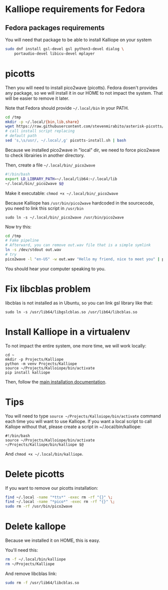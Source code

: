 # Kalliope requirements for Fedora

## Fedora packages requirements

You will need that package to be able to install Kalliope on your system

```bash
sudo dnf install gsl-devel gsl python3-devel dialog \
    portaudio-devel libicu-devel mplayer
```

# picotts

Then you will need to install pico2wave (picotts).
Fedora dosen't provides any package, so we will install it in our HOME to not impact the system. That will be easier to remove it later.

Note that Fedora should provide `~/.local/bin` in your PATH. 

```bash
cd /tmp
mkdir -p ~/.local/{bin,lib,share}
wget https://raw.githubusercontent.com/stevenmirabito/asterisk-picotts/master/picotts-install.sh
# call install script replacing
# default path
sed 's,\s/usr/, ~/.local/,g' picotts-install.sh | bash
```

Because we installed pico2wave in "local" dir, we need to force pico2wave to check librairies in another directory.

Then, create a file `~/.local/bin/_pico2wave`

```bash
#!/bin/bash
export LD_LIBRARY_PATH=~/.local/lib64:~/.local/lib
~/.local/bin/_pico2wave $@
```

Make it executable: `chmod +x ~/.local/bin/_pico2wave`

Because Kalliope has `/usr/bin/pico2wave` hardcoded in the sourcecode, you need to link this script in `/usr/bin`

```
sudo ln -s ~/.local/bin/_pico2wave /usr/bin/pico2wave
```

Now try this:

```bash
cd /tmp
# Fake pipeline
# Afterward, you can remove out.wav file that is a simple symlink
ln -s /dev/stdout out.wav
# try
pico2wave -l "en-US" -w out.wav "Hello my friend, nice to meet you" | play -
```

You should hear your computer speaking to you.

# Fix libcblas problem

libcblas is not installed as in Ubuntu, so you can link gsl library like that:

```
sudo ln -s /usr/lib64/libgslcblas.so /usr/lib64/libcblas.so
```

# Install Kalliope in a virtualenv

To not impact the entire system, one more time, we will work locally:

```
cd ~
mkdir -p Projects/Kalliope
python -m venv Projects/Kalliope
source ~/Projects/Kalloiope/bin/activate
pip install kalliope
```

Then, follow the [main installation documentation](../installation.md).

# Tips

You will need to type `source ~/Projects/Kalloiope/bin/activate` command each time you will want to use Kalliope. If you want a local script to call Kallope without that, please create a script in ~/.local/bin/kalliope:

```
#!/bin/bash
source ~/Projects/Kalloiope/bin/activate
~/Projects/Kalliope/bin/kalliope $@
```

And `chmod +x ~/.local/bin/kalliope`.

# Delete picotts

If you want to remove our picotts installation:

```bash
find ~/.local -name "*tts*" -exec rm -rf "{}" \;
find ~/.local -name "*pico*" -exec rm -rf "{}" \;
sudo rm -rf /usr/bin/pico2wave
```

# Delete kallope

Because we installed it on HOME, this is easy.

You'll need this:

```bash
rm -f ~/.local/bin/kalliope
rm ~/Projects/Kalliope
```

And remove libcblas link:

```bash
sudo rm -f /usr/lib64/libcblas.so
```
